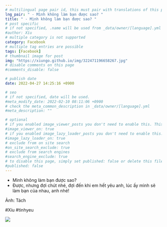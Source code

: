 ```yaml
---
# multilingual page pair id, this must pair with translations of this page. (This name must be unique)
lng_pair: " - Mình không làm bạn được sao? "
title: " - Mình không làm bạn được sao? "
# post specific
# if not specified, .name will be used from _data/owner/[language].yml
#author: Xíu
# multiple category is not supported
category: Facebook
# multiple tag entries are possible
tags: [Facebook]
# thumbnail image for post
img: "https://xiungo.github.io/img/322471196658267.jpg"
# disable comments on this page
#comments_disable: false

# publish date
date: 2022-04-27 14:25:16 +0900

# seo
# if not specified, date will be used.
#meta_modify_date: 2022-02-10 08:11:06 +0900
# check the meta_common_description in _data/owner/[language].yml
#meta_description: ""

# optional
# if you enabled image_viewer_posts you don't need to enable this. This is only if image_viewer_posts = false
#image_viewer_on: true
# if you enabled image_lazy_loader_posts you don't need to enable this. This is only if image_lazy_loader_posts = false
#image_lazy_loader_on: true
# exclude from on site search
#on_site_search_exclude: true
# exclude from search engines
#search_engine_exclude: true
# to disable this page, simply set published: false or delete this file
#published: false
---
```


<!-- outline-start -->

- Mình không làm bạn được sao?
- Được, nhưng đợi chút nhé, đợi đến khi em hết yêu anh, lúc ấy mình sẽ làm bạn của nhau, anh nhé!

Ảnh: Tách

#Xíu
#tinhyeu

<!-- outline-end -->

<img src= "https://xiungo.github.io/img/322471196658267.jpg">